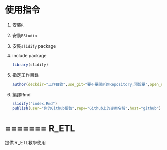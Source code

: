 # 使用指令

1. 安裝`R`
2. 安裝`RStudio`
3. 安裝`slidify` package
4. include package

	```r
	library(slidify)
	```

5. 指定工作目錄

	```r
	author(deckdir="工作目錄",use_git="要不要開新的Repository,預設要",open_rmd="要不要幫開Rmd檔案")
	```


6. 編譯Rmd
	```r
	slidify("index.Rmd")
	publish(user="你的Github帳號",repo="Github上的專案名稱",host="github")
	```
=======
R_ETL
=====

提供Ｒ_ETL教學使用
